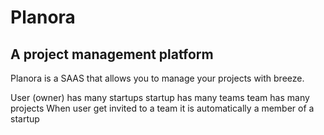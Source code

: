 # Planora
## A project management platform
Planora is a SAAS that allows you to manage your projects with breeze.

User (owner) has many startups
startup has many teams 
team has many projects
When user get invited to a team it is automatically a member of a startup